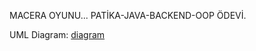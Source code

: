 MACERA OYUNU...
PATİKA-JAVA-BACKEND-OOP ÖDEVİ.

UML Diagram:
[diagram](https://raw.githubusercontent.com/Kodluyoruz/taskforce/main/java102/advgame-1/figures/class-diagram.jpg)
